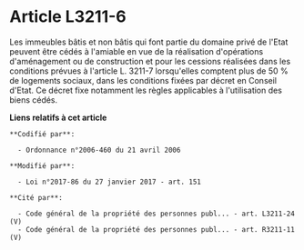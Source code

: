 # Article L3211-6

Les immeubles bâtis et non bâtis qui font partie du domaine privé de l'Etat peuvent être cédés à l'amiable en vue de la
réalisation d'opérations d'aménagement ou de construction et pour les cessions réalisées dans les conditions prévues à
l'article L. 3211-7 lorsqu'elles comptent plus de 50 % de logements sociaux, dans les conditions fixées par décret en Conseil
d'Etat. Ce décret fixe notamment les règles applicables à l'utilisation des biens cédés.

**Liens relatifs à cet article**

	**Codifié par**:

	  - Ordonnance n°2006-460 du 21 avril 2006

	**Modifié par**:

	  - Loi n°2017-86 du 27 janvier 2017 - art. 151

	**Cité par**:

	  - Code général de la propriété des personnes publ... - art. L3211-24 (V)
	  - Code général de la propriété des personnes publ... - art. R3211-11 (V)
